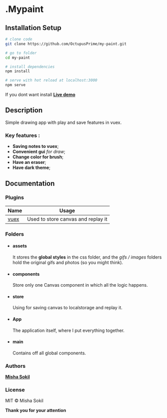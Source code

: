 # .Mypaint

## Installation Setup
```bash
# clone code
git clone https://github.com/OctupusPrime/my-paint.git

# go to folder
cd my-paint

# install dependencies
npm install

# serve with hot reload at localhost:3000
npm serve
```  

If you dont want install [**Live demo**](https://octupusprime.github.io/my-paint/)  
## Description  
  
Simple drawing app with play and save features in vuex.
### Key features : 
* **Saving notes to vuex**;
* **Convenient gui** _for draw_;
* **Change color for brush**;
* **Have an eraser**;
* **Have dark theme**;

## Documentation
### Plugins
| Name | Usage |
| --- | --- |
| [vuex](https://www.npmjs.com/package/vuex) | Used to store canvas and replay it |

### Folders
* #### assets
    It stores the **global styles** in the css folder, and the *gifs / images* folders hold the original gifs and photos (so you might think).
* #### components
    Store only one Canvas component in which all the logic happens.
* #### store
    Using for saving canvas to localstorage and replay it.
* #### App
    The application itself, where I put everything together.
* #### main
    Contains off all global components.

### Authors
[**Misha Sokil**](https://github.com/OctupusPrime)
### License
 MIT © Misha Sokil

**Thank you for your attention**